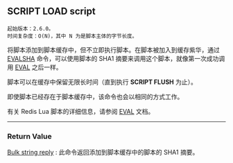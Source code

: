 ## SCRIPT LOAD script

    起始版本：2.6.0。
    时间复杂度：O(N)，其中 N 为是脚本主体的字节长度。

将脚本添加到脚本缓存中，但不立即执行脚本。在脚本被加入到缓存紫华，通过 [EVALSHA](EVALSHA.md) 命令，可以使用脚本的 SHA1 摘要来调用这个脚本，就像第一次成功调用 [EVAL](EVAL.md) 之后一样。

脚本可以在缓存中保留无限长时间（直到执行 **SCRIPT FLUSH** 为止）。

即使脚本已经存在于脚本缓存中，该命令也会以相同的方式工作。

有关 Redis Lua 脚本的详细信息，请参阅 [EVAL](EVAL.md) 文档。

---

### Return Value

[Bulk string reply](../topics/protocol.md#resp-bulk-strings) : 此命令返回添加到脚本缓存中的脚本的 SHA1 摘要。